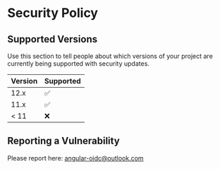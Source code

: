 # Security Policy

## Supported Versions

Use this section to tell people about which versions of your project are
currently being supported with security updates.

| Version | Supported          |
| ------- | ------------------ |
| 12.x    | :white_check_mark: |
| 11.x    | :white_check_mark: |
| < 11    | :x:                |

## Reporting a Vulnerability

Please report here: angular-oidc@outlook.com
